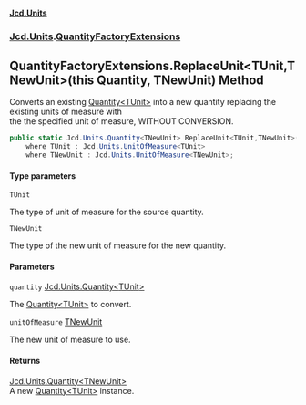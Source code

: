 #### [Jcd.Units](index.md 'index')
### [Jcd.Units](Jcd.Units.md 'Jcd.Units').[QuantityFactoryExtensions](QuantityFactoryExtensions.md 'Jcd.Units.QuantityFactoryExtensions')

## QuantityFactoryExtensions.ReplaceUnit<TUnit,TNewUnit>(this Quantity<TUnit>, TNewUnit) Method

Converts an existing [Quantity&lt;TUnit&gt;](Quantity_TUnit_.md 'Jcd.Units.Quantity<TUnit>') into a new quantity replacing the existing units of measure with  
the the specified unit of measure, WITHOUT CONVERSION.

```csharp
public static Jcd.Units.Quantity<TNewUnit> ReplaceUnit<TUnit,TNewUnit>(this Jcd.Units.Quantity<TUnit> quantity, TNewUnit unitOfMeasure)
    where TUnit : Jcd.Units.UnitOfMeasure<TUnit>
    where TNewUnit : Jcd.Units.UnitOfMeasure<TNewUnit>;
```
#### Type parameters

<a name='Jcd.Units.QuantityFactoryExtensions.ReplaceUnit_TUnit,TNewUnit_(thisJcd.Units.Quantity_TUnit_,TNewUnit).TUnit'></a>

`TUnit`

The type of unit of measure for the source quantity.

<a name='Jcd.Units.QuantityFactoryExtensions.ReplaceUnit_TUnit,TNewUnit_(thisJcd.Units.Quantity_TUnit_,TNewUnit).TNewUnit'></a>

`TNewUnit`

The type of the new unit of measure for the new quantity.
#### Parameters

<a name='Jcd.Units.QuantityFactoryExtensions.ReplaceUnit_TUnit,TNewUnit_(thisJcd.Units.Quantity_TUnit_,TNewUnit).quantity'></a>

`quantity` [Jcd.Units.Quantity&lt;](Quantity_TUnit_.md 'Jcd.Units.Quantity<TUnit>')[TUnit](QuantityFactoryExtensions.ReplaceUnit.IhgkkdX25MzRn0GZCV7AlQ.md#Jcd.Units.QuantityFactoryExtensions.ReplaceUnit_TUnit,TNewUnit_(thisJcd.Units.Quantity_TUnit_,TNewUnit).TUnit 'Jcd.Units.QuantityFactoryExtensions.ReplaceUnit<TUnit,TNewUnit>(this Jcd.Units.Quantity<TUnit>, TNewUnit).TUnit')[&gt;](Quantity_TUnit_.md 'Jcd.Units.Quantity<TUnit>')

The [Quantity&lt;TUnit&gt;](Quantity_TUnit_.md 'Jcd.Units.Quantity<TUnit>') to convert.

<a name='Jcd.Units.QuantityFactoryExtensions.ReplaceUnit_TUnit,TNewUnit_(thisJcd.Units.Quantity_TUnit_,TNewUnit).unitOfMeasure'></a>

`unitOfMeasure` [TNewUnit](QuantityFactoryExtensions.ReplaceUnit.IhgkkdX25MzRn0GZCV7AlQ.md#Jcd.Units.QuantityFactoryExtensions.ReplaceUnit_TUnit,TNewUnit_(thisJcd.Units.Quantity_TUnit_,TNewUnit).TNewUnit 'Jcd.Units.QuantityFactoryExtensions.ReplaceUnit<TUnit,TNewUnit>(this Jcd.Units.Quantity<TUnit>, TNewUnit).TNewUnit')

The new unit of measure to use.

#### Returns
[Jcd.Units.Quantity&lt;](Quantity_TUnit_.md 'Jcd.Units.Quantity<TUnit>')[TNewUnit](QuantityFactoryExtensions.ReplaceUnit.IhgkkdX25MzRn0GZCV7AlQ.md#Jcd.Units.QuantityFactoryExtensions.ReplaceUnit_TUnit,TNewUnit_(thisJcd.Units.Quantity_TUnit_,TNewUnit).TNewUnit 'Jcd.Units.QuantityFactoryExtensions.ReplaceUnit<TUnit,TNewUnit>(this Jcd.Units.Quantity<TUnit>, TNewUnit).TNewUnit')[&gt;](Quantity_TUnit_.md 'Jcd.Units.Quantity<TUnit>')  
A new [Quantity&lt;TUnit&gt;](Quantity_TUnit_.md 'Jcd.Units.Quantity<TUnit>') instance.